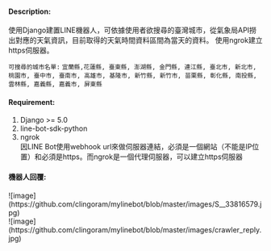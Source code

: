 <h4>Description:</h4>
使用Django建置LINE機器人，可依據使用者欲搜尋的臺灣城市，從氣象局API撈出對應的天氣資訊，目前取得的天氣時間資料區間為當天的資料。
使用ngrok建立https伺服器。

`可搜尋的城市名單:`
`宜蘭縣,花蓮縣, 臺東縣, 澎湖縣, 金門縣, 連江縣, 臺北市, 新北市, 桃園市, 臺中市, 臺南市, 高雄市, 基隆市, 新竹縣, 新竹市, 苗栗縣, 彰化縣, 南投縣, 雲林縣, 嘉義縣, 嘉義市, 屏東縣`


<h4>Requirement:</h4>
<ol>
  <li>Django >= 5.0</li>
  <li>line-bot-sdk-python</li>
  <li>ngrok</li>
    因LINE Bot使用webhook url來做伺服器連結，必須是一個網站（不能是IP位置）和必須是https。而ngrok是一個代理伺服器，可以建立https伺服器
</ol>

<h4>機器人回覆:</h4>
![image](https://github.com/clingoram/mylinebot/blob/master/images/S__33816579.jpg) <br>
![image](https://github.com/clingoram/mylinebot/blob/master/images/crawler_reply.jpg)
